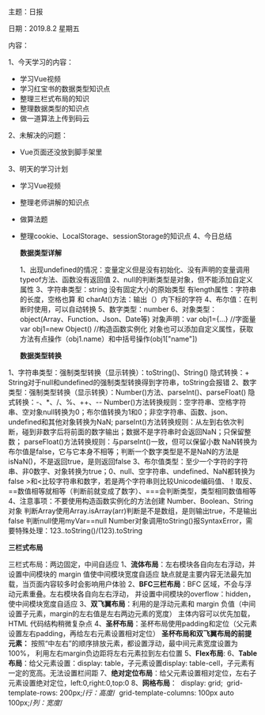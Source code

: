 主题：日报

日期：2019.8.2 星期五

内容：

1、今天学习的内容：

- 学习Vue视频
- 学习红宝书的数据类型知识点
- 整理三栏式布局的知识
- 整理数据类型的知识点
- 做一道算法上传到码云

2、未解决的问题：

- Vue页面还没放到脚手架里

3、明天的学习计划

- 学习Vue视频

- 整理老师讲解的知识点

- 做算法题

- 整理cookie、LocalStorage、sessionStorage的知识点
  4、今日总结

  **数据类型详解**

  1、出现undefined的情况：变量定义但是没有初始化、没有声明的变量调用typeof方法、函数没有返回值
2、null的判断类型是对象，但不能添加自定义属性
  3、字符串类型：string 没有固定大小的原始类型 有length属性：字符串的长度，空格也算  和 charAt()方法：输出（）内下标的字符
4、布尔值：在判断时使用，可以自动转换
  5、数字类型：number
6、对象类型：object(Array、Function、Json、Date等)
       对象声明：var  obj1={...} //字面量    var obj1=new Object() //构造函数实例化
     对象也可以添加自定义属性，获取方法有点操作（obj1.name）和中括号操作(obj1["name"])
  
  **数据类型转换**
  
1、字符串类型：强制类型转换（显示转换）：toString()、String()    隐式转换：+    String对于null和undefined的强制类型转换得到字符串，toString会报错
  2、数字类型：强制类型转换（显示转换）：Number()方法、parseInt()、parseFloat()            隐式转换：-、*、/、%、++、--
     Number()方法转换规则：空字符串、空格字符串、空对象null转换为0；布尔值转换为1和0；非空字符串、函数、json、undefined和其他对象转换为NaN;
       parseInt()方法转换规则：从左到右依次判断，碰到非数字后将前面的数字输出；数据不是字符串时会返回NaN；只保留整数；
     parseFloat()方法转换规则：与parseInt()一致，但可以保留小数
       NaN转换为布尔值是false，它与它本身不相等；判断一个数字类型是不是NaN的方法是isNaN()，不是返回true，是则返回false
  3、布尔值类型：至少一个字符的字符串、非0数字、对象转换为true；0、null、空字符串、undefined、NaN都转换为false
                          >和<比较字符串和数字，若是两个字符串则比较Unicode编码值、！取反、==数值相等就相等（判断前就变成了数字）、===会判断类型，类型相同数值相等
  4、注意事项：不要使用构造函数实例化的方法创建 Number、Boolean、String对象
                       判断Array使用Array.isArray(arr)判断是不是数组，是则输出true，不是输出false
                       判断null使用myVar==null
  	     Number对象调用toString()报SyntaxError，需要特殊处理：123..toString()/(123).toString

**三栏式布局**

三栏式布局：两边固定，中间自适应
1、**流体布局**：左右模块各自向左右浮动，并设置中间模块的 margin 值使中间模块宽度自适应
	缺点就是主要内容无法最先加载，当页面内容较多时会影响用户体验
2、**BFC三栏布局**：BFC 区域，不会与浮动元素重叠。左右模块各自向左右浮动，
	并设置中间模块的overflow：hidden，使中间模块宽度自适应
3、**双飞翼布局**：利用的是浮动元素和 margin 负值（中间设置子元素，margin的左右值是左右两边元素的宽度）
	主体内容可以优先加载，HTML 代码结构稍微复杂点
4、**圣杯布局**：圣杯布局使用padding和定位（父元素设置左右padding，再给左右元素设置相对定位）
**圣杯布局和双飞翼布局的前提元素：**
	按照“中左右”的顺序排放元素，都设置浮动，最中间元素宽度设置为100%，
	利用左右margin负边距将左右元素拉到左右位置
5、**Flex布局**:
6、**Table布局**：给父元素设置：display: table，子元素设置display: table-cell，子元素有一定的宽高。无法设置栏间距
7、**绝对定位布局**：给父元素设置相对定位，左右子元素设置绝对定位，left:0,right:0,top:0
8、**网格布局**：
​			display: grid;
​	 	  grid-template-rows: 200px;/*行：高度*/
​     grid-template-columns: 100px auto 100px;/*列：宽度*/